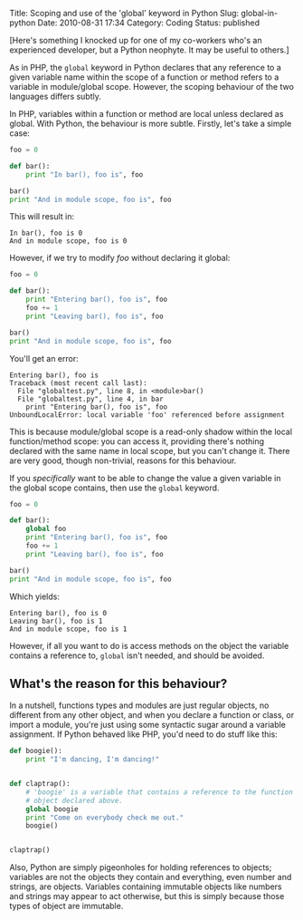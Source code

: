 Title: Scoping and use of the 'global' keyword in Python
Slug: global-in-python
Date: 2010-08-31 17:34
Category: Coding
Status: published

[Here's something I knocked up for one of my co-workers who's an experienced developer, but a Python neophyte. It may be useful to others.]

As in PHP, the `global` keyword in Python declares that any reference to a given variable name within the scope of a function or method refers to a variable in module/global scope. However, the scoping behaviour of the two languages differs subtly.

In PHP, variables within a function or method are local unless declared as global. With Python, the behaviour is more subtle. Firstly, let's take a simple case:

```python
foo = 0

def bar():
	print "In bar(), foo is", foo

bar()
print "And in module scope, foo is", foo
```

This will result in:

```text
In bar(), foo is 0
And in module scope, foo is 0
```

However, if we try to modify *foo* without declaring it global:

```python
foo = 0

def bar():
	print "Entering bar(), foo is", foo
	foo += 1
	print "Leaving bar(), foo is", foo

bar()
print "And in module scope, foo is", foo
```

You'll get an error:

```text
Entering bar(), foo is
Traceback (most recent call last):
  File "globaltest.py", line 8, in <module>bar()
  File "globaltest.py", line 4, in bar
    print "Entering bar(), foo is", foo
UnboundLocalError: local variable 'foo' referenced before assignment
```

This is because module/global scope is a read-only shadow within the local function/method scope: you can access it, providing there's nothing declared with the same name in local scope, but you can't change it. There are very good, though non-trivial, reasons for this behaviour.

If you _specifically_ want to be able to change the value a given variable in the global scope contains, then use the `global` keyword.

```python
foo = 0

def bar():
	global foo
	print "Entering bar(), foo is", foo
	foo += 1
	print "Leaving bar(), foo is", foo

bar()
print "And in module scope, foo is", foo
```

Which yields:

```text
Entering bar(), foo is 0
Leaving bar(), foo is 1
And in module scope, foo is 1
```

However, if all you want to do is access methods on the object the variable contains a reference to, `global` isn't needed, and should be avoided.

## What's the reason for this behaviour?

In a nutshell, functions types and modules are just regular objects, no different from any other object, and when you declare a function or class, or import a module, you're just using some syntactic sugar around a variable assignment. If Python behaved like PHP, you'd need to do stuff like this:

```python
def boogie():
	print "I'm dancing, I'm dancing!"


def claptrap():
	# 'boogie' is a variable that contains a reference to the function
	# object declared above.
	global boogie
	print "Come on everybody check me out."
	boogie()


claptrap()
```

Also, Python are simply pigeonholes for holding references to objects; variables are not the objects they contain and everything, even number and strings, are objects. Variables containing immutable objects like numbers and strings may appear to act otherwise, but this is simply because those types of object are immutable.
